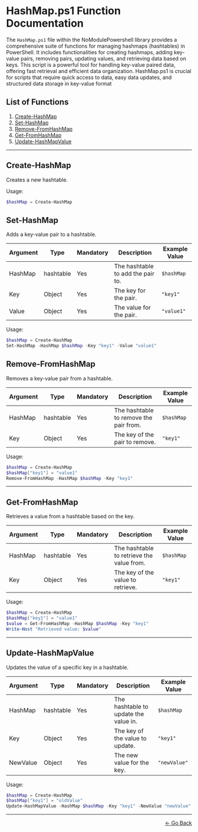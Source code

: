 # HashMap.ps1 Function Documentation

The `HashMap.ps1` file within the NoModulePowershell library provides a comprehensive suite of functions for managing hashmaps (hashtables) in PowerShell. It includes functionalities for creating hashmaps, adding key-value pairs, removing pairs, updating values, and retrieving data based on keys. This script is a powerful tool for handling key-value paired data, offering fast retrieval and efficient data organization. HashMap.ps1 is crucial for scripts that require quick access to data, easy data updates, and structured data storage in key-value format

## List of Functions

1. [Create-HashMap](#Create-HashMap)
2. [Set-HashMap](#Set-HashMap)
3. [Remove-FromHashMap](#Remove-FromHashMap)
4. [Get-FromHashMap](#Get-FromHashMap)
5. [Update-HashMapValue](#Update-HashMapValue)

---

## Create-HashMap

Creates a new hashtable.

Usage:

```powershell
$hashMap = Create-HashMap
```

## Set-HashMap

Adds a key-value pair to a hashtable.

| Argument | Type      | Mandatory | Description                         | Example Value |
|----------|-----------|-----------|-------------------------------------|---------------|
| HashMap  | hashtable | Yes       | The hashtable to add the pair to.   | `$hashMap`    |
| Key      | Object    | Yes       | The key for the pair.               | `"key1"`      |
| Value    | Object    | Yes       | The value for the pair.             | `"value1"`    |

Usage:

```powershell
$hashMap = Create-HashMap
Set-HashMap -HashMap $hashMap -Key "key1" -Value "value1"
```

## Remove-FromHashMap

Removes a key-value pair from a hashtable.

| Argument | Type      | Mandatory | Description                           | Example Value |
|----------|-----------|-----------|---------------------------------------|---------------|
| HashMap  | hashtable | Yes       | The hashtable to remove the pair from.| `$hashMap`    |
| Key      | Object    | Yes       | The key of the pair to remove.        | `"key1"`      |

Usage:

```powershell
$hashMap = Create-HashMap
$hashMap["key1"] = "value1"
Remove-FromHashMap -HashMap $hashMap -Key "key1"
```

---

## Get-FromHashMap

Retrieves a value from a hashtable based on the key.

| Argument | Type      | Mandatory | Description                         | Example Value |
|----------|-----------|-----------|-------------------------------------|---------------|
| HashMap  | hashtable | Yes       | The hashtable to retrieve the value from.| `$hashMap`|
| Key      | Object    | Yes       | The key of the value to retrieve.   | `"key1"`      |

Usage:

```powershell
$hashMap = Create-HashMap
$hashMap["key1"] = "value1"
$value = Get-FromHashMap -HashMap $hashMap -Key "key1"
Write-Host "Retrieved value: $value"
```

---

## Update-HashMapValue

Updates the value of a specific key in a hashtable.

| Argument | Type      | Mandatory | Description                           | Example Value |
|----------|-----------|-----------|---------------------------------------|---------------|
| HashMap  | hashtable | Yes       | The hashtable to update the value in. | `$hashMap`    |
| Key      | Object    | Yes       | The key of the value to update.       | `"key1"`      |
| NewValue | Object    | Yes       | The new value for the key.            | `"newValue"`  |

Usage:

```powershell
$hashMap = Create-HashMap
$hashMap["key1"] = "oldValue"
Update-HashMapValue -HashMap $hashMap -Key "key1" -NewValue "newValue"
```

---

<p align="right">
  <a href="/docs/README.md">← Go Back</a>
</p>